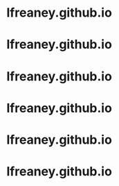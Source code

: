 # lfreaney.github.io
# lfreaney.github.io
# lfreaney.github.io
# lfreaney.github.io
# lfreaney.github.io
# lfreaney.github.io
